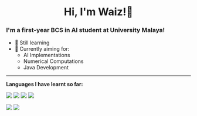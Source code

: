 <h1 align="center">Hi, I'm Waiz!👋</h1>

### I'm a first-year BCS in AI student at University Malaya!


- 🤗 Still learning 
- 🌱 Currently aiming for:
  <ul>
    <li>AI Implementations</li>
    <li>Numerical Computations</li>
    <li>Java Development</li>
  </ul>

<hr>

**Languages I have learnt so far:**

<p>
  <img src="https://img.shields.io/badge/Java-ED8B00?style=for-the-badge&logo=java&logoColor=white">
  <img src="https://img.shields.io/badge/Python-3776AB?style=for-the-badge&logo=python&logoColor=white">
  <img src="https://img.shields.io/badge/HTML5-E34F26?style=for-the-badge&logo=html5&logoColor=white">
  <img src="https://img.shields.io/badge/CSS3-1572B6?style=for-the-badge&logo=css3&logoColor=white">
</p>

<p>
  <img src="https://github-readme-stats.vercel.app/api?username=waizwafiq&show_icons=true&theme=react">
  <img src="https://github-readme-stats.vercel.app/api/top-langs/?username=waizwafiq&layout=compact&theme=react&langs_count=8">
</p>
<!-- 
- 🔭 I’m currently working on ...
- 👯 I’m looking to collaborate on ...
- 🤔 I’m looking for help with ...
- 💬 Ask me about ...
- 📫 How to reach me: ...
- ⚡ Fun fact: ... -->
